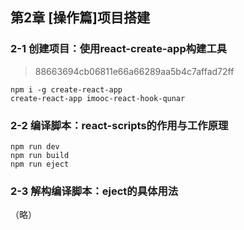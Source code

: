 ## 第2章 [操作篇]项目搭建

### 2-1 创建项目：使用react-create-app构建工具

> 88663694cb06811e66a66289aa5b4c7affad72ff

```shell script
npm i -g create-react-app
create-react-app imooc-react-hook-qunar
```

### 2-2 编译脚本：react-scripts的作用与工作原理

```shell script
npm run dev
npm run build
npm run eject
```

### 2-3 解构编译脚本：eject的具体用法

（略）
